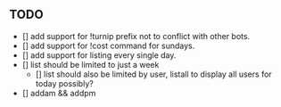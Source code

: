 ## TODO

- [] add support for !turnip prefix not to conflict with other bots.
- [] add support for !cost command for sundays.
- [] add support for listing every single day.
- [] list should be limited to just a week
  - [] list should also be limited by user, listall to display all users for today possibly?
- [] addam && addpm
